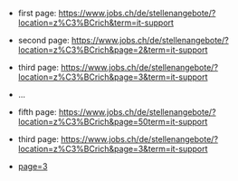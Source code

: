 - first page: https://www.jobs.ch/de/stellenangebote/?location=z%C3%BCrich&term=it-support
- second page: https://www.jobs.ch/de/stellenangebote/?location=z%C3%BCrich&page=2&term=it-support
- third page: https://www.jobs.ch/de/stellenangebote/?location=z%C3%BCrich&page=3&term=it-support
- ...
- fifth page: https://www.jobs.ch/de/stellenangebote/?location=z%C3%BCrich&page=50term=it-support

- third page: https://www.jobs.ch/de/stellenangebote/?location=z%C3%BCrich&page=3&term=it-support
- <ins>page=3</ins>
